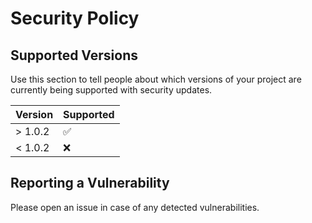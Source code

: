 # Security Policy

## Supported Versions

Use this section to tell people about which versions of your project are
currently being supported with security updates.

| Version | Supported          |
| ------- | ------------------ |
| > 1.0.2 | :white_check_mark: |
| < 1.0.2 | :x:                |

## Reporting a Vulnerability

Please open an issue in case of any detected vulnerabilities.
